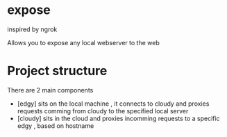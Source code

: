 # expose
inspired by ngrok

Allows you to expose any local webserver to the web

# Project structure
There are 2 main components 
- [edgy] sits on the local machine , it connects to cloudy and proxies requests comming from cloudy to the specified local server  
- [cloudy] sits in the cloud and proxies incomming requests to a specific edgy , based on hostname

